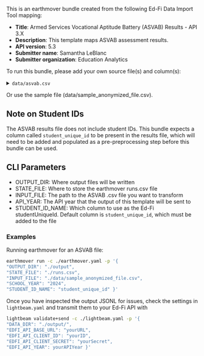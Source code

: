 This is an earthmover bundle created from the following Ed-Fi Data Import Tool mapping:
* **Title**: Armed Services Vocational Aptitude Battery (ASVAB) Results - API 3.X
* **Description**: This template maps ASVAB assessment results.
* **API version**: 5.3
* **Submitter name**: Samantha LeBlanc
* **Submitter organization**: Education Analytics

To run this bundle, please add your own source file(s) and column(s):
<details>
<summary><code>data/asvab.csv</code></summary>
This template will only work with the vendor-provided ASVAB results file.
</details>

Or use the sample file (data/sample_anonymized_file.csv).

## Note on Student IDs
The ASVAB results file does not include student IDs. This bundle expects a column called `student_unique_id` to be present in the results file, which will need to be added and populated as a pre-preprocessing step before this bundle can be used.

## CLI Parameters
- OUTPUT_DIR: Where output files will be written
- STATE_FILE: Where to store the earthmover runs.csv file
- INPUT_FILE: The path to the ASVAB .csv file you want to transform
- API_YEAR: The API year that the output of this template will be sent to
- STUDENT_ID_NAME: Which column to use as the Ed-Fi studentUniqueId. Default column is `student_unique_id`, which must be added to the file

### Examples
Running earthmover for an ASVAB file:
```bash
earthmover run -c ./earthmover.yaml -p '{
"OUTPUT_DIR": "./output",
"STATE_FILE": "./runs.csv",
"INPUT_FILE": "./data/sample_anonymized_file.csv",
"SCHOOL_YEAR": "2024",
"STUDENT_ID_NAME": "student_unique_id" }'
```

Once you have inspected the output JSONL for issues, check the settings in `lightbeam.yaml` and transmit them to your Ed-Fi API with
```bash
lightbeam validate+send -c ./lightbeam.yaml -p '{
"DATA_DIR": "./output/",
"EDFI_API_BASE_URL": "yourURL",
"EDFI_API_CLIENT_ID": "yourID",
"EDFI_API_CLIENT_SECRET": "yourSecret",
"EDFI_API_YEAR": yourAPIYear }'
```